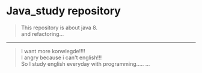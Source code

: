 
# Java_study repository

> This repository is about java 8.  
> and refactoring...  

* * * 
  
> I want more konwlegde!!!!  
> I angry because i can't english!!!  
> So I study english everyday with programming.....
...


